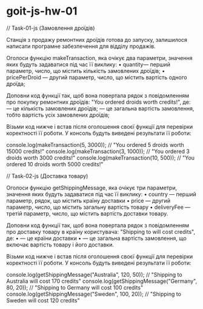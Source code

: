 # goit-js-hw-01

// Task-01-js (Замовлення дроїдів)

Станція з продажу ремонтних дроїдів готова до запуску,
залишилося написати програмне забезпечення для відділу продажів.

Оголоси функцію makeTransaction, яка очікує два параметри, значення
яких будуть задаватися під час її виклику: 
• quantity— перший параметр, число, що містить кількість замовлених дроїдів;
• pricePerDroid — другий параметр, число, що містить вартість одного дроїда;

Доповни код функції так, щоб вона повертала рядок з повідомленням про покупку
ремонтних дроїдів: "You ordered <quantity> droids worth <totalPrice> credits!",
де: <quantity> — це кількість замовлених дроїдів; <totalPrice> — це загальна вартість замовлення, 
тобто вартість усіх замовлених дроїдів;


Візьми код нижче і встав після оголошення своєї функції для перевірки коректності її роботи.
У консоль будуть виведені результати її роботи:

console.log(makeTransaction(5, 3000)); // "You ordered 5 droids worth 15000 credits!"
console.log(makeTransaction(3, 1000)); // "You ordered 3 droids worth 3000 credits!"
console.log(makeTransaction(10, 500)); // "You ordered 10 droids worth 5000 credits!"


// Task-02-js (Доставка товару)

Оголоси функцію getShippingMessage, яка очікує три параметри, значення яких будуть задаватися під час
її виклику: • country — перший параметр, рядок, що містить країну доставки • price — другий параметр,
число, що містить загальну вартість товару • deliveryFee — третій параметр, число, що містить вартість
доставки товару.

Доповни код функції так, щоб вона повертала рядок з повідомленням про доставку товару в країну користувача:
"Shipping to <country> will cost <totalPrice> credits", де: • <country> — це країни доставки • <totalPrice> — це загальна вартість замовлення, що включає вартість товару і його доставки.

Візьми код нижче і встав після оголошення своєї функції для перевірки коректності її роботи.
У консоль будуть виведені результати її роботи:

console.log(getShippingMessage("Australia", 120, 50)); // "Shipping to Australia will cost 170 credits"
console.log(getShippingMessage("Germany", 80, 20)); // "Shipping to Germany will cost 100 credits"
console.log(getShippingMessage("Sweden", 100, 20)); // "Shipping to Sweden will cost 120 credits"
